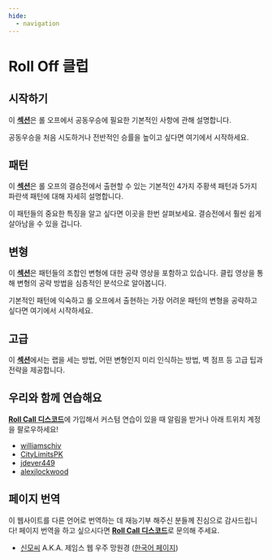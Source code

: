 ```yaml
---
hide:
  - navigation
---
```


# Roll Off 클럽

## 시작하기

이 [**섹션**](getting-started/index.md)은 롤 오프에서 공동우승에 필요한 기본적인 사항에 관해 설명합니다.

공동우승을 처음 시도하거나 전반적인 승률을 높이고 싶다면 여기에서 시작하세요.

## 패턴

이 [**섹션**](rolls/index.md)은 롤 오프의 결승전에서 출현할 수 있는 기본적인 4가지 주황색 패턴과 5가지 파란색 패턴에 대해 자세히 설명합니다.

이 패턴들의 중요한 특징을 알고 싶다면 이곳을 한번 살펴보세요. 결승전에서 훨씬 쉽게 살아남을 수 있을 겁니다.

## 변형

이 [**섹션**](variations/index.md)은 패턴들의 조합인 변형에 대한 공략 영상을 포함하고 있습니다. 클립 영상을 통해 변형의 공략 방법을 심층적인 분석으로 알아봅니다.

기본적인 패턴에 익숙하고 롤 오프에서 출현하는 가장 어려운 패턴의 변형을 공략하고 싶다면 여기에서 시작하세요.

## 고급

이 [**섹션**](advanced/index.md)에서는 랩을 세는 방법, 어떤 변형인지 미리 인식하는 방법, 벽 점프 등 고급 팁과 전략을 제공합니다.

## 우리와 함께 연습해요

[**Roll Call 디스코드**](https://discord.gg/xf9D89Hfxa)에 가입해서 커스텀 연습이 있을 때 알림을 받거나 아래 트위치 계정을 팔로우하세요!

* [williamschiv](https://www.twitch.tv/williamschiv)
* [CityLimitsPK](https://www.twitch.tv/citylimitspk)
* [jdever449](https://www.twitch.tv/jdever449)
* [alexjlockwood](https://www.twitch.tv/alexjlockwood)

## 페이지 번역

이 웹사이트를 다른 언어로 번역하는 데 재능기부 해주신 분들께 진심으로 감사드립니다! 페이지 번역을 하고 싶으시다면 [**Roll Call 디스코드**][Roll Call 디스코드]로 문의해 주세요.

* [신모씨](https://github.com/qutrits) A.K.A. 제임스 웹 우주 망원경 ([한국어 페이지](./))

[Roll Call 디스코드]: <https://discord.gg/xf9D89Hfxa> "Roll Call 디스코드"
